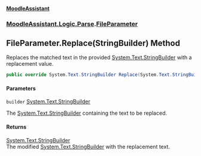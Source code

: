 #### [MoodleAssistant](index.md 'index')
### [MoodleAssistant.Logic.Parse](MoodleAssistant.Logic.Parse.md 'MoodleAssistant.Logic.Parse').[FileParameter](MoodleAssistant.Logic.Parse.FileParameter.md 'MoodleAssistant.Logic.Parse.FileParameter')

## FileParameter.Replace(StringBuilder) Method

Replaces the matched text in the provided [System.Text.StringBuilder](https://docs.microsoft.com/en-us/dotnet/api/System.Text.StringBuilder 'System.Text.StringBuilder') with a replacement value.

```csharp
public override System.Text.StringBuilder Replace(System.Text.StringBuilder builder);
```
#### Parameters

<a name='MoodleAssistant.Logic.Parse.FileParameter.Replace(System.Text.StringBuilder).builder'></a>

`builder` [System.Text.StringBuilder](https://docs.microsoft.com/en-us/dotnet/api/System.Text.StringBuilder 'System.Text.StringBuilder')

The [System.Text.StringBuilder](https://docs.microsoft.com/en-us/dotnet/api/System.Text.StringBuilder 'System.Text.StringBuilder') containing the text to be replaced.

#### Returns
[System.Text.StringBuilder](https://docs.microsoft.com/en-us/dotnet/api/System.Text.StringBuilder 'System.Text.StringBuilder')  
The modified [System.Text.StringBuilder](https://docs.microsoft.com/en-us/dotnet/api/System.Text.StringBuilder 'System.Text.StringBuilder') with the replacement text.